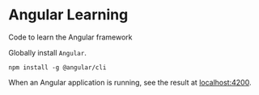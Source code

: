 # Angular Learning

Code to learn the Angular framework

Globally install `Angular`.
```
npm install -g @angular/cli
```

When an Angular application is running, see the result at
[localhost:4200](http://localhost:4200).
